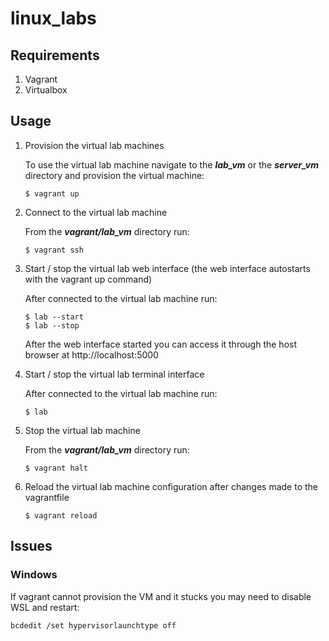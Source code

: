# linux_labs

## Requirements

1. Vagrant
2. Virtualbox

## Usage

1. Provision the virtual lab machines

    To use the virtual lab machine navigate to the ***lab_vm*** or the ***server_vm*** directory and provision the virtual machine:

    ```
    $ vagrant up
    ```

2. Connect to the virtual lab machine

    From the ***vagrant/lab_vm*** directory run:

    ```
    $ vagrant ssh
    ```

3. Start / stop the virtual lab web interface (the web interface autostarts with the vagrant up command)

    After connected to the virtual lab machine run:

    ```
    $ lab --start
    $ lab --stop
    ```

    After the web interface started you can access it through the host browser at http://localhost:5000


4. Start / stop the virtual lab terminal interface

    After connected to the virtual lab machine run:

    ```
    $ lab
    ```

5. Stop the virtual lab machine

    From the ***vagrant/lab_vm*** directory run:

    ```
    $ vagrant halt
    ```

6. Reload the virtual lab machine configuration after changes made to the vagrantfile

    ```
    $ vagrant reload
    ```

## Issues

### Windows

If vagrant cannot provision the VM and it stucks you may need to disable WSL and restart:

```
bcdedit /set hypervisorlaunchtype off
```
